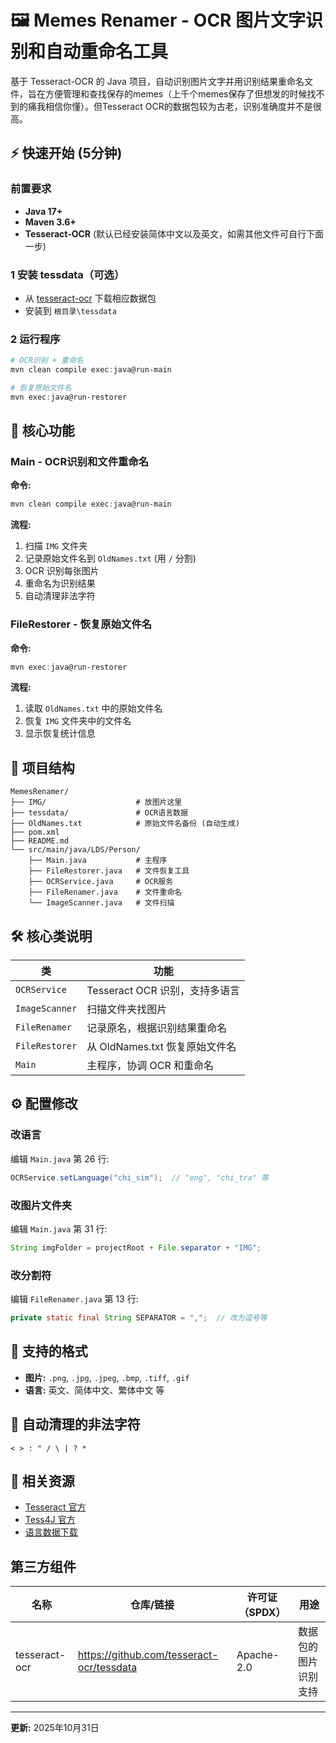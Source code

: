 # 🖼️ Memes Renamer - OCR 图片文字识别和自动重命名工具

基于 Tesseract-OCR 的 Java 项目，自动识别图片文字并用识别结果重命名文件，旨在方便管理和查找保存的memes（上千个memes保存了但想发的时候找不到的痛我相信你懂）。但Tesseract OCR的数据包较为古老，识别准确度并不是很高。

## ⚡ 快速开始 (5分钟)

### 前置要求
- **Java 17+**
- **Maven 3.6+**  
- **Tesseract-OCR** (默认已经安装简体中文以及英文，如需其他文件可自行下面一步)

### 1 安装 tessdata（可选）

- 从 [tesseract-ocr](https://github.com/tesseract-ocr/tessdata) 下载相应数据包
- 安装到 `根目录\tessdata`


### 2 运行程序

```powershell
# OCR识别 + 重命名
mvn clean compile exec:java@run-main

# 恢复原始文件名
mvn exec:java@run-restorer
```

## 🎯 核心功能

### Main - OCR识别和文件重命名

**命令:**
```powershell
mvn clean compile exec:java@run-main
```

**流程:**
1. 扫描 `IMG` 文件夹
2. 记录原始文件名到 `OldNames.txt` (用 `/` 分割)
3. OCR 识别每张图片
4. 重命名为识别结果
5. 自动清理非法字符


### FileRestorer - 恢复原始文件名

**命令:**
```powershell
mvn exec:java@run-restorer
```

**流程:**
1. 读取 `OldNames.txt` 中的原始文件名
2. 恢复 `IMG` 文件夹中的文件名
3. 显示恢复统计信息


## 📁 项目结构

```
MemesRenamer/
├── IMG/                    # 放图片这里
├── tessdata/               # OCR语言数据
├── OldNames.txt            # 原始文件名备份 (自动生成)
├── pom.xml
├── README.md
└── src/main/java/LDS/Person/
    ├── Main.java           # 主程序
    ├── FileRestorer.java   # 文件恢复工具
    ├── OCRService.java     # OCR服务
    ├── FileRenamer.java    # 文件重命名
    └── ImageScanner.java   # 文件扫描
```

## 🛠️ 核心类说明

| 类 | 功能 |
|----|------|
| `OCRService` | Tesseract OCR 识别，支持多语言 |
| `ImageScanner` | 扫描文件夹找图片 |
| `FileRenamer` | 记录原名，根据识别结果重命名 |
| `FileRestorer` | 从 OldNames.txt 恢复原始文件名 |
| `Main` | 主程序，协调 OCR 和重命名 |

## ⚙️ 配置修改

### 改语言

编辑 `Main.java` 第 26 行:
```java
OCRService.setLanguage("chi_sim");  // "eng", "chi_tra" 等
```

### 改图片文件夹

编辑 `Main.java` 第 31 行:
```java
String imgFolder = projectRoot + File.separator + "IMG";
```

### 改分割符

编辑 `FileRenamer.java` 第 13 行:
```java
private static final String SEPARATOR = ",";  // 改为逗号等
```

## 📝 支持的格式

- **图片:** `.png`, `.jpg`, `.jpeg`, `.bmp`, `.tiff`, `.gif`
- **语言:** 英文、简体中文、繁体中文 等

## 🚫 自动清理的非法字符

```
< > : " / \ | ? *
```

## 🔗 相关资源

- [Tesseract 官方](https://github.com/tesseract-ocr/tesseract)
- [Tess4J 官方](https://tess4j.sourceforge.net/)
- [语言数据下载](https://github.com/tesseract-ocr/tessdata)

##  第三方组件
| 名称 | 仓库/链接  | 许可证（SPDX）  | 用途         |
|------|----------|------------|------------|
| tesseract-ocr | https://github.com/tesseract-ocr/tessdata | Apache-2.0 | 数据包的图片识别支持 |

---

**更新:** 2025年10月31日
